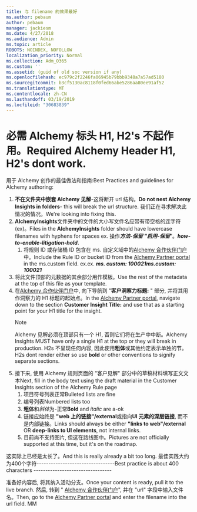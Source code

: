 ```yaml
---
title: 与 filename 的效果最好
ms.author: pebaum
author: pebaum
manager: jackiesm
ms.date: 4/27/2018
ms.audience: Admin
ms.topic: article
ROBOTS: NOINDEX, NOFOLLOW
localization_priority: Normal
ms.collection: Adm_O365
ms.custom: ''
ms.assetid: (guid of old soc version if any)
ms.openlocfilehash: ec979c2f2246fa06945b79bbb9348a7a57ad5180
ms.sourcegitcommit: b3cf5130ac8118f0fed66abe5286aa80ee91af52
ms.translationtype: MT
ms.contentlocale: zh-CN
ms.lasthandoff: 03/19/2019
ms.locfileid: "30683839"
---
```

# <a name="required-alchemy-header-h1-h2s-dont-work"></a><span data-ttu-id="a2f1e-102">必需 Alchemy 标头 H1, H2's 不起作用。</span><span class="sxs-lookup"><span data-stu-id="a2f1e-102">Required Alchemy Header H1, H2's dont work.</span></span>
<span data-ttu-id="a2f1e-103">用于 Alchemy 创作的最佳做法和指南:</span><span class="sxs-lookup"><span data-stu-id="a2f1e-103">Best Practices and guidelines for Alchemy authoring:</span></span>

1. <span data-ttu-id="a2f1e-104">**不在文件夹中嵌套 Alchemy 见解**-这将断开 url 结构。</span><span class="sxs-lookup"><span data-stu-id="a2f1e-104">**Do not nest Alchemy Insights in folders**- this will break the url structure.</span></span> <span data-ttu-id="a2f1e-105">我们正在寻求解决此情况的情况。</span><span class="sxs-lookup"><span data-stu-id="a2f1e-105">We're looking into fixing this.</span></span>
1. <span data-ttu-id="a2f1e-106">**AlchemyInsights**文件夹中的文件的大小写文件名应带有带空格的连字符 (ex)。</span><span class="sxs-lookup"><span data-stu-id="a2f1e-106">Files in the **AlchemyInsights** folder should have lowercase filenames with hyphens for spaces ex.</span></span> <span data-ttu-id="a2f1e-107">操作***方法-保留 "启用-保留***"。</span><span class="sxs-lookup"><span data-stu-id="a2f1e-107">***how-to-enable-litigation-hold***.</span></span>
    1. <span data-ttu-id="a2f1e-108">将规则 ID 或存储桶 ID 包含在 ms. 自定义域中的[Alchemy 合作伙伴门户](https://alchemyportal.azurewebsites.net)中。</span><span class="sxs-lookup"><span data-stu-id="a2f1e-108">Include the Rule ID or bucket ID from the [Alchemy Partner portal](https://alchemyportal.azurewebsites.net) in the ms.custom field.</span></span> <span data-ttu-id="a2f1e-109">ex.</span><span class="sxs-lookup"><span data-stu-id="a2f1e-109">ex.</span></span> <span data-ttu-id="a2f1e-110">***ms. custom: 100021***</span><span class="sxs-lookup"><span data-stu-id="a2f1e-110">***ms.custom: 100021***</span></span>
1. <span data-ttu-id="a2f1e-111">将此文件顶部的元数据的其余部分用作模板。</span><span class="sxs-lookup"><span data-stu-id="a2f1e-111">Use the rest of the metadata at the top of this file as your template.</span></span>
1. <span data-ttu-id="a2f1e-112">在[Alchemy 合作伙伴门户](https://alchemyportal.azurewebsites.net)中, 向下导航到 "**客户洞察力标题:** " 部分, 并将其用作洞察力的 H1 标题的起始点。</span><span class="sxs-lookup"><span data-stu-id="a2f1e-112">In the [Alchemy Partner portal](https://alchemyportal.azurewebsites.net), navigate down to the section **Customer Insight Title:** and use that as a starting point for your H1 title for the insight.</span></span> 
    > [!NOTE]
    > <span data-ttu-id="a2f1e-113">Alchemy 见解必须在顶部只有一个 H1, 否则它们将在生产中中断。</span><span class="sxs-lookup"><span data-stu-id="a2f1e-113">Alchemy Insights MUST have only a single H1 at the top or they will break in production.</span></span> <span data-ttu-id="a2f1e-114">H2s 不呈现任何内容, 因此使用**粗体**或其他约定表示单独的节。</span><span class="sxs-lookup"><span data-stu-id="a2f1e-114">H2s dont render either so use **bold** or other conventions to signify separate sections.</span></span>
1. <span data-ttu-id="a2f1e-115">接下来, 使用 Alchemy 规则页面的 "客户见解" 部分中的草稿材料填写正文文本</span><span class="sxs-lookup"><span data-stu-id="a2f1e-115">Next, fill in the body text using the draft material in the Customer Insights section of the Alchemy Rule page</span></span>
    1. <span data-ttu-id="a2f1e-116">项目符号列表正常</span><span class="sxs-lookup"><span data-stu-id="a2f1e-116">Bulleted lists are fine</span></span>
    1. <span data-ttu-id="a2f1e-117">编号列表</span><span class="sxs-lookup"><span data-stu-id="a2f1e-117">Numbered lists too</span></span>
    1. <span data-ttu-id="a2f1e-118">**粗体**和*斜体*为-正常</span><span class="sxs-lookup"><span data-stu-id="a2f1e-118">**Bold** and *italic* are a-ok</span></span>
    1. <span data-ttu-id="a2f1e-119">链接应始终是 **"web 上的链接"/external**或指向**UI 元素的深层链接**, 而不是内部链接。</span><span class="sxs-lookup"><span data-stu-id="a2f1e-119">Links should always be either **"links to web"/external** OR **deep-links to UI elements**, not internal links.</span></span>
    1. <span data-ttu-id="a2f1e-120">目前尚不支持图片, 但这在路线图中。</span><span class="sxs-lookup"><span data-stu-id="a2f1e-120">Pictures are not officially supported at this time, but it's on the roadmap.</span></span>

<span data-ttu-id="a2f1e-121">这实际上已经是太长了。</span><span class="sxs-lookup"><span data-stu-id="a2f1e-121">And this is really already a bit too long.</span></span> <span data-ttu-id="a2f1e-122">最佳实践大约为400个字符---------------------------------</span><span class="sxs-lookup"><span data-stu-id="a2f1e-122">Best practice is about 400 characters ---------------------------------</span></span>

<span data-ttu-id="a2f1e-123">准备好内容后, 将其纳入活动分支。</span><span class="sxs-lookup"><span data-stu-id="a2f1e-123">Once your content is ready, pull it to the live branch.</span></span> <span data-ttu-id="a2f1e-124">然后, 转到 " [Alchemy 合作伙伴门户](https://alchemyportal.azurewebsites.net)", 并在 "url" 字段中输入文件名。</span><span class="sxs-lookup"><span data-stu-id="a2f1e-124">Then, go to the [Alchemy Partner portal](https://alchemyportal.azurewebsites.net) and enter the filename into the url field.</span></span> <span data-ttu-id="a2f1e-125">M</span><span class="sxs-lookup"><span data-stu-id="a2f1e-125">M</span></span>